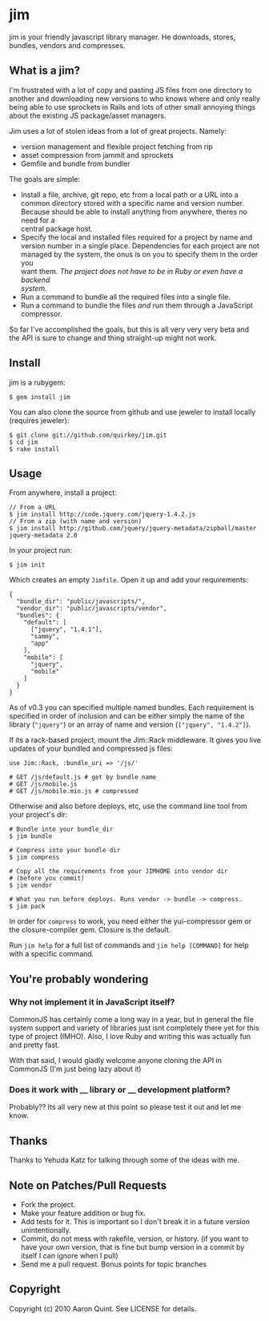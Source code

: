 # jim

jim is your friendly javascript library manager. 
He downloads, stores, bundles, vendors and compresses.

## What is a jim?

I'm frustrated with a lot of copy and pasting JS files from one directory to
another and downloading new versions to who knows where and only really being 
able to use sprockets in Rails and lots of other small annoying things about 
the existing JS package/asset managers. 

Jim uses a lot of stolen ideas from a lot of great projects. Namely:

* version management and flexible project fetching from rip
* asset compression from jammit and sprockets
* Gemfile and bundle from bundler

The goals are simple:

* Install a file, archive, git repo, etc from a local path or a URL into a 
  common directory stored with a specific name and version number. Because 
  should be able to install anything from anywhere, theres no need for a  
  central package host.
* Specify the local and installed files required for a project by name and 
  version number in a single place. Dependencies for each project are not   
  managed by the system, the onus is on you to specify them in the order you  
  want them. _The project does not have to be in Ruby or even have a backend  
  system._
* Run a command to bundle all the required files into a single file.
* Run a command to bundle the files _and_ run them through a JavaScript   
  compressor.

So far I've accomplished the goals, but this is all very very very beta and   
the API is sure to change and thing straight-up might not work.

## Install

jim is a rubygem:

    $ gem install jim

You can also clone the source from github and use jeweler to install locally (requires jeweler):

    $ git clone git://github.com/quirkey/jim.git
    $ cd jim
    $ rake install

## Usage

From anywhere, install a project:

    // From a URL
    $ jim install http://code.jquery.com/jquery-1.4.2.js
    // From a zip (with name and version)
    $ jim install http://github.com/jquery/jquery-metadata/zipball/master jquery-metadata 2.0

In your project run:

    $ jim init

Which creates an empty `Jimfile`. Open it up and add your requirements:

    {
      "bundle_dir": "public/javascripts/",
      "vendor_dir": "public/javascripts/vendor",
      "bundles": {
        "default": [
          ["jquery", "1.4.1"],
          "sammy",
          "app"
        ],
        "mobile": [
          "jquery",
          "mobile"
        ]
      }
    }
  
As of v0.3 you can specified multiple named bundles. Each requirement is 
specified in order of inclusion and can be either simply the name of the 
library (`"jquery"`) or an array of name and version (`["jquery", "1.4.2"]`).

If its a rack-based project, mount the Jim::Rack middleware. It gives you live 
updates of your bundled and compressed js files:

    use Jim::Rack, :bundle_uri => '/js/'
    
    # GET /js/default.js # get by bundle name
    # GET /js/mobile.js
    # GET /js/mobile.min.js # compressed

Otherwise and also before deploys, etc, use the command line tool from your project's dir:

    # Bundle into your bundle_dir
    $ jim bundle 
    
    # Compress into your bundle dir
    $ jim compress

    # Copy all the requirements from your JIMHOME into vendor dir 
    # (before you commit)
    $ jim vendor
    
    # What you run before deploys. Runs vendor -> bundle -> compress.
    $ jim pack

In order for `compress` to work, you need either the yui-compressor gem or the 
closure-compiler gem. Closure is the default.

Run `jim help` for a full list of commands and `jim help [COMMAND]` for help 
with a specific command.

## You're probably wondering

### Why not implement it in JavaScript itself?

CommonJS has certainly come a long way in a year, but in general the file 
system support and variety of libraries just isnt completely there yet for 
this type of project (IMHO). Also, I love Ruby and writing this was actually 
fun and pretty fast. 

With that said, I would gladly welcome anyone cloning the API in CommonJS (I'm 
just being lazy about it)

### Does it work with __ library or __ development platform?

Probably?? Its all very new at this point so please test it out and let me 
know.

## Thanks

Thanks to Yehuda Katz for talking through some of the ideas with me.

## Note on Patches/Pull Requests
 
* Fork the project.
* Make your feature addition or bug fix.
* Add tests for it. This is important so I don't break it in a
  future version unintentionally.
* Commit, do not mess with rakefile, version, or history.
  (if you want to have your own version, that is fine but bump version in a 
  commit by itself I can ignore when I pull)
* Send me a pull request. Bonus points for topic branches

## Copyright

Copyright (c) 2010 Aaron Quint. See LICENSE for details.
